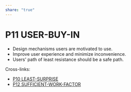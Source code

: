 ```yaml
---  
share: "true"  
---  
```

# P11 USER-BUY-IN  
- Design mechanisms users are motivated to use.  
- Improve user experience and minimize inconvenience.  
- Users' path of least resistance should be a safe path.  
  
Cross-links:  
- [P10 LEAST-SURPRISE](./P10%20LEAST-SURPRISE.md)  
- [P12 SUFFICIENT-WORK-FACTOR](./P12%20SUFFICIENT-WORK-FACTOR.md)  
  
